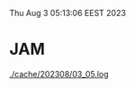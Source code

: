 Thu Aug  3 05:13:06 EEST 2023
# JAM
<a href='./cache/202308/03_05.log'>./cache/202308/03_05.log</a>

